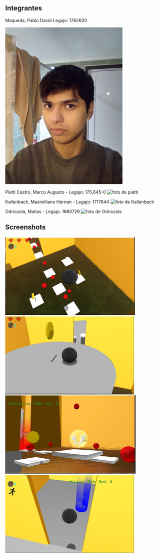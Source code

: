 ## Integrantes
Maqueda, Pablo David
Legajo: 1762620







<img src="https://github.com/MaquedaPaul/2022-1C-3051-LosPapanatas/blob/master/Documentacion/pablo.jfif" height="500"> 


Piatti Castro, Marco Augusto - Legajo: 175.645-0
![foto de piatti](Documentacion/piatti.jpg)

Kallenbach, Maximiliano Hernan - Legajo: 1717844
![foto de Kallenbach](Documentacion/maxi.jpg)

Odriozola, Matías - Legajo: 1680729
![foto de Odriozola](Documentacion/Odriozola.jpg)





## Screenshots

<img src="https://github.com/MaquedaPaul/2022-1C-3051-LosPapanatas/blob/master/Documentacion/captura1.jfif" height="250"> 







<img src="https://github.com/MaquedaPaul/2022-1C-3051-LosPapanatas/blob/master/Documentacion/captura2.jfif" height="250"> 







<img src="https://github.com/MaquedaPaul/2022-1C-3051-LosPapanatas/blob/master/Documentacion/captura3.jfif" height="250"> 






<img src="https://github.com/MaquedaPaul/2022-1C-3051-LosPapanatas/blob/master/Documentacion/captura4.jfif" height="250"> 





